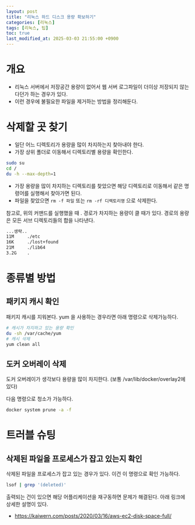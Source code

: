 ```yaml
---
layout: post
title: "리눅스 하드 디스크 용량 확보하기"
categories: [리눅스]
tags: [리눅스, 팁]
toc: true
last_modified_at: 2025-03-03 21:55:00 +0900
---
```



# 개요
- 리눅스 서버에서 저장공간 용량이 없어서 웹 서버 로그파일이 더이상 저장되지 않는다던가 하는 경우가 있다. 
- 이런 경우에 불필요한 파일을 제거하는 방법을 정리해둔다. 

# 삭제할 곳 찾기
- 일단 어느 디렉토리가 용량을 많이 차지하는지 찾아내야 한다. 
- 가장 상위 폴더로 이동해서 디렉토리별 용량을 확인한다. 

```sh
sudo su
cd /
du -h --max-depth=1
```

- 가장 용량을 많이 차지하는 디렉토리를 찾았으면 해당 디렉토리로 이동해서 같은 명령어를 실행해서 찾아가면 된다. 
- 파일을 찾았으면 `rm -f 파일` 또는 `rm -rf 디렉토리명` 으로 삭제한다. 

참고로, 위의 커맨드를 실행했을 때 . 경로가 차지하는 용량이 클 때가 있다. 경로의 용량은 모든 서브 디렉토리들의 합을 나타낸다. 

```sh
...생략..
11M     ./etc
16K     ./lost+found
21M     ./lib64
3.2G    .
```

# 종류별 방법
## 패키지 캐시 확인
패키지 캐시를 지워본다. yum 을 사용하는 경우라면 아래 명령으로 삭제가능하다. 

```sh
# 캐시가 차지하고 있는 용량 확인
du -sh /var/cache/yum 
# 캐시 삭제
yum clean all
```

## 도커 오버레이 삭제
도커 오버레이가 생각보다 용량을 많이 차지한다. (보통 /var/lib/docker/overlay2에 있다)

다음 명령으로 청소가 가능하다. 

```sh
docker system prune -a -f
```



# 트러블 슈팅 

## 삭제된 파일을 프로세스가 잡고 있는지 확인
삭제된 파일을 프로세스가 잡고 있는 경우가 있다. 이건 이 명령으로 확인 가능하다. 

```sh
lsof | grep '(deleted)'
```

출력되는 건이 있으면 해당 어플리케이션을 재구동하면 문제가 해결된다. 아래 링크에 상세한 설명이 있다. 
- https://kaiwern.com/posts/2020/03/16/aws-ec2-disk-space-full/